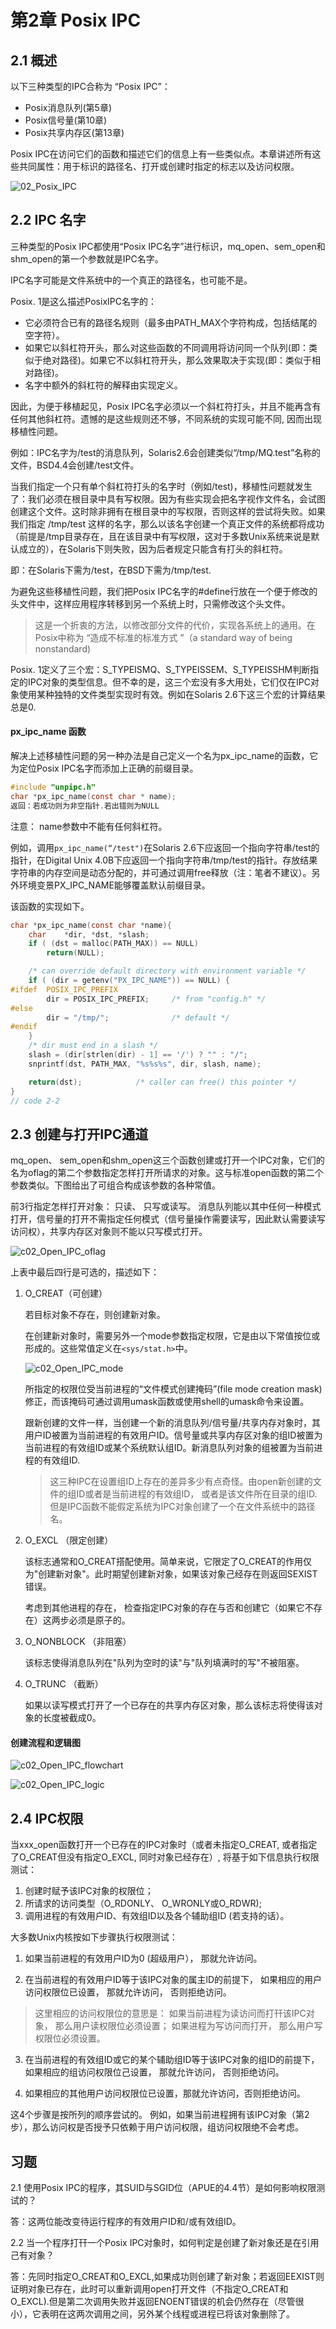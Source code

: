# 第2章 Posix IPC

## 2.1 概述

以下三种类型的IPC合称为 “Posix IPC”：
- Posix消息队列(第5章)
- Posix信号量(第10章)
- Posix共享内存区(第13章)

Posix IPC在访问它们的函数和描述它们的信息上有一些类似点。本章讲述所有这些共同属性：用于标识的路径名、打开或创建时指定的标志以及访问权限。

![02_Posix_IPC](c02_Posix_IPC_func.png)

## 2.2 IPC 名字

三种类型的Posix IPC都使用“Posix IPC名字”进行标识，mq_open、sem_open和shm_open的第一个参数就是IPC名字。

IPC名字可能是文件系统中的一个真正的路径名，也可能不是。

Posix. 1是这么描述PosixIPC名字的：

- 它必须符合已有的路径名规则（最多由PATH_MAX个字符构成，包括结尾的空字符）。
- 如果它以斜杠符开头，那么对这些函数的不同调用将访问同一个队列(即：类似于绝对路径)。如果它不以斜杠符开头，那么效果取决于实现(即：类似于相对路径)。
- 名字中额外的斜杠符的解释由实现定义。

因此，为便于移植起见，Posix IPC名字必须以一个斜杠符打头，并且不能再含有任何其他斜杠符。遗憾的是这些规则还不够，不同系统的实现可能不同, 因而出现移植性问题。

例如：IPC名字为/test的消息队列，Solaris2.6会创建类似“/tmp/MQ.test”名称的文件，BSD4.4会创建/test文件。

当我们指定一个只有单个斜杠符打头的名字时（例如/test)，移植性问题就发生了：我们必须在根目录中具有写权限。因为有些实现会把名字视作文件名，会试图创建这个文件。这时除非拥有在根目录中的写权限，否则这样的尝试将失败。如果我们指定 /tmp/test 这样的名字，那么以该名字创建一个真正文件的系统都将成功（前提是/tmp目录存在，且在该目录中有写权限，这对于多数Unix系统来说是默认成立的），在Solaris下则失败，因为后者规定只能含有打头的斜杠符。

即：在Solaris下需为/test，在BSD下需为/tmp/test.

为避免这些移植性问题，我们把Posix IPC名字的#define行放在一个便于修改的头文件中，这样应用程序转移到另一个系统上时，只需修改这个头文件。

> 这是一个折衷的方法，以修改部分文件的代价，实现各系统上的通用。在Posix中称为 “造成不标准的标准方式 ”（a standard way of being nonstandard)

Posix. 1定义了三个宏：S_TYPEISMQ、S_TYPEISSEM、S_TYPEISSHM判断指定的IPC对象的类型信息。但不幸的是，这三个宏没有多大用处，它们仅在IPC对象使用某种独特的文件类型实现时有效。例如在Solaris 2.6下这三个宏的计算结果总是0.

#### px_ipc_name 函数

解决上述移植性问题的另一种办法是自己定义一个名为px_ipc_name的函数，它为定位Posix IPC名字而添加上正确的前缀目录。

```c
#include "unpipc.h"
char *px_ipc_name(const char * name);
返回：若成功则为非空指针.若出错则为NULL
```

注意： name参数中不能有任何斜杠符。

例如，调用`px_ipc_name(“/test")`在Solaris 2.6下应返回一个指向字符串/test的指针，在Digital Unix 4.0B下应返回一个指向字符串/tmp/test的指针。存放结果字符串的内存空间是动态分配的，并可通过调用free释放（注：笔者不建议）。另外环境变景PX_IPC_NAME能够覆盖默认前缀目录。

该函数的实现如下。

```c
char *px_ipc_name(const char *name){
	char	*dir, *dst, *slash;
	if ( (dst = malloc(PATH_MAX)) == NULL)
		return(NULL);

	/* can override default directory with environment variable */
	if ( (dir = getenv("PX_IPC_NAME")) == NULL) {
#ifdef	POSIX_IPC_PREFIX
		dir = POSIX_IPC_PREFIX;		/* from "config.h" */
#else
		dir = "/tmp/";				/* default */
#endif
	}
	/* dir must end in a slash */
	slash = (dir[strlen(dir) - 1] == '/') ? "" : "/";
	snprintf(dst, PATH_MAX, "%s%s%s", dir, slash, name);

	return(dst);			/* caller can free() this pointer */
}
// code 2-2
```

## 2.3 创建与打开IPC通道

mq_open、 sem_open和shm_open这三个函数创建或打开一个IPC对象，它们的名为oflag的第二个参数指定怎样打开所请求的对象。这与标准open函数的第二个参数类似。下图给出了可组合构成该参数的各种常值。

前3行指定怎样打开对象： 只读、 只写或读写。 消息队列能以其中任何一种模式打开，信号量的打开不需指定任何模式（信号量操作需要读写，因此默认需要读写访问权），共享内存区对象则不能以只写模式打开。

![c02_Open_IPC_oflag](c02_Open_IPC_oflag.png)

上表中最后四行是可选的，描述如下：

1. O_CREAT（可创建）

	若目标对象不存在，则创建新对象。

	在创建新对象时，需要另外一个mode参数指定权限，它是由以下常值按位或形成的。这些常值定义在`<sys/stat.h>`中。

	![c02_Open_IPC_mode](c02_Open_IPC_mode.png)

	所指定的权限位受当前进程的“文件模式创建掩码”(file mode creation mask)修正，而该掩码可通过调用umask函数或使用shell的umask命令来设置。

	跟新创建的文件一样，当创建一个新的消息队列/信号量/共享内存对象时，其用户ID被置为当前进程的有效用户ID。信号量或共享内存区对象的组ID被置为当前进程的有效组ID或某个系统默认组ID。新消息队列对象的组被置为当前进程的有效组ID.

	> 这三种IPC在设置组ID上存在的差异多少有点奇怪。由open新创建的文件的组ID或者是当前进程的有效组ID， 或者是该文件所在目录的组ID.但是IPC函数不能假定系统为IPC对象创建了一个在文件系统中的路径名。

2. O_EXCL （限定创建）

	该标志通常和O_CREAT搭配使用。简单来说，它限定了O_CREAT的作用仅为"创建新对象"。此时期望创建新对象，如果该对象己经存在则返回SEXIST错误。

	考虑到其他进程的存在， 检查指定IPC对象的存在与否和创建它（如果它不存在）这两步必须是原子的。

3. O_NONBLOCK （非阻塞）

	该标志使得消息队列在"队列为空时的读"与"队列填满时的写"不被阻塞。

4. O_TRUNC （截断）

	如果以读写模式打开了一个已存在的共享内存区对象，那么该标志将使得该对象的长度被截成0。

#### 创建流程和逻辑图

![c02_Open_IPC_flowchart](c02_Open_IPC_flowchart.png)

![c02_Open_IPC_logic](c02_Open_IPC_logic.png)

## 2.4 IPC权限

当xxx_open函数打开一个已存在的IPC对象时（或者未指定O_CREAT, 或者指定了O_CREAT但没有指定O_EXCL, 同时对象已经存在）, 将基于如下信息执行权限测试：

1. 创建时赋予该IPC对象的权限位；
2. 所请求的访问类型（O_RDONLY、 O_WRONLY或O_RDWR);
3. 调用进程的有效用户ID、有效组ID以及各个辅助组ID (若支持的话）。

大多数Unix内核按如下步骤执行权限测试：

1. 如果当前进程的有效用户ID为0 (超级用户）， 那就允许访问。

2. 在当前进程的有效用户ID等于该IPC对象的属主lD的前提下， 如果相应的用户访问权限位已设置， 那就允许访问， 否则拒绝访问。
> 这里相应的访问权限位的意思是： 如果当前进程为读访问而打幵该IPC对象， 那么用户读权限位必须设置； 如果进程为写访问而打开， 那么用户写权限位必须设置。

3. 在当前进程的有效组ID或它的某个辅助组ID等于该IPC对象的组ID的前提下， 如果相应的组访问权限位己设置， 那就允许访问， 否则拒绝访问。

4. 如果相应的其他用户访问权限位已设置，那就允许访问，否则拒绝访问。

这4个步骤是按所列的顺序尝试的。 例如，如果当前进程拥有该IPC对象（第2步），那么访问权是否授予只依赖于用户访问权限，组访问权限绝不会考虑。

## 习题

2.1 使用Posix IPC的程序，其SUID与SGID位（APUE的4.4节）是如何影响权限测试的？

答：这两位能改变待运行程序的有效用户ID和/或有效组ID。

2.2 当一个程序打幵一个Posix IPC对象时，如何判定是创建了新对象还是在引用己有对象？

答：先同时指定O_CREAT和O_EXCL,如果成功则创建了新对象；若返回EEXIST则证明对象已存在，此时可以重新调用open打开文件（不指定O_CREAT和O_EXCL).但是第二次调用失败并返回ENOENT错误的机会仍然存在（尽管很小），它表明在这两次调用之间，另外某个线程或进程已将该对象删除了。

